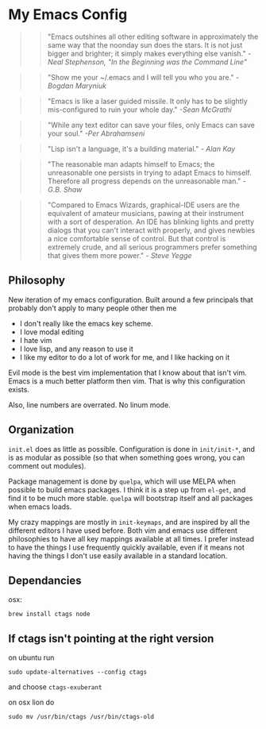 My Emacs Config
===============

>>"Emacs outshines all other editing
>>software in approximately the same way that the noonday sun does the
>>stars. It is not just bigger and brighter; it simply makes everything
>>else vanish."
_-Neal Stephenson, "In the Beginning was the Command
Line"_

>>"Show me your ~/.emacs and I will tell you who you are."
_-Bogdan Maryniuk_

>>"Emacs is like a laser guided missile. It only has to be slightly
>>mis-configured to ruin your whole day."
_-Sean McGrathi_

>>"While any text editor can save your files, only Emacs can save your
>>soul."
_-Per Abrahamseni_

>>"Lisp isn't a language, it's a building material."
_- Alan Kay_

>>"The reasonable man adapts himself to Emacs; the unreasonable one
>>persists in trying to adapt Emacs to himself. Therefore all progress
>>depends on the unreasonable man."
_- G.B. Shaw_

>> "Compared to Emacs Wizards, graphical-IDE users are the equivalent
>>of amateur musicians, pawing at their instrument with a sort of
>>desperation. An IDE has blinking lights and pretty dialogs that you
>>can't interact with properly, and gives newbies a nice comfortable
>>sense of control. But that control is extremely crude, and all serious
>>programmers prefer something that gives them more power."
_- Steve Yegge_


Philosophy
----------

New iteration of my emacs configuration. Built around a few principals
that probably don't apply to many people other then me

- I don't really like the emacs key scheme.
- I love modal editing
- I hate vim
- I love lisp, and any reason to use it
- I like my editor to do a lot of work for me, and I like hacking on
  it

Evil mode is the best vim implementation that I know about that isn't
vim. Emacs is a much better platform then vim. That is why this configuration
exists.

Also, line numbers are overrated. No linum mode.

Organization
------------

`init.el` does as little as possible. Configuration is done in `init/init-*`,
and is as modular as possible (so that when something goes wrong, you can
comment out modules).

Package management is done by `quelpa`, which will use MELPA when possible
to build emacs packages. I think it is a step up from `el-get`, and find it
to be much more stable. `quelpa` will bootstrap itself and all packages when
emacs loads.

My crazy mappings are mostly in `init-keymaps`, and are inspired by all the
different editors I have used before. Both vim and emacs use different
philosophies to have all key mappings available at all times. I prefer instead
to have the things I use frequently quickly available, even if it means not
having the things I don't use easily available in a standard location.

Dependancies
------------

osx:

`brew install ctags node`

If ctags isn't pointing at the right version
--------------------------------------------

on ubuntu run

`sudo update-alternatives --config ctags`

and choose `ctags-exuberant`

on osx lion do

`sudo mv /usr/bin/ctags /usr/bin/ctags-old`
